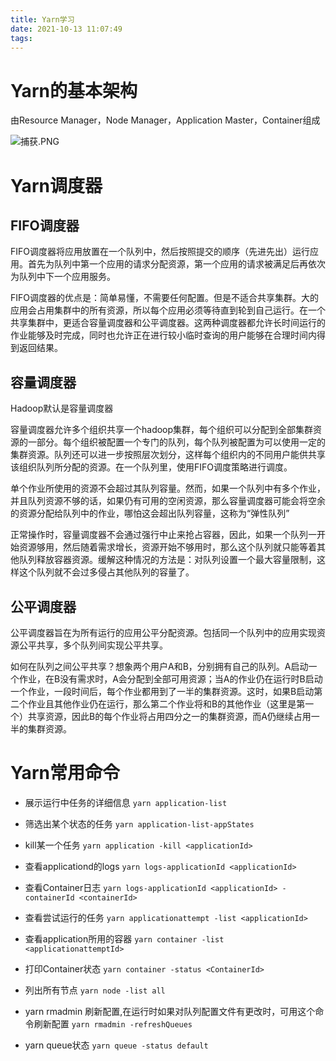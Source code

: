 ```yaml
---
title: Yarn学习
date: 2021-10-13 11:07:49
tags:
---
```


<meta name="referrer" content="no-referrer" />

# Yarn的基本架构
由Resource Manager，Node Manager，Application Master，Container组成

![捕获.PNG](http://ww1.sinaimg.cn/large/006eDJDNly1gvdilz0e48j61h30r5at402.jpg)

# Yarn调度器

## FIFO调度器
FIFO调度器将应用放置在一个队列中，然后按照提交的顺序（先进先出）运行应用。首先为队列中第一个应用的请求分配资源，第一个应用的请求被满足后再依次为队列中下一个应用服务。

FIFO调度器的优点是：简单易懂，不需要任何配置。但是不适合共享集群。大的应用会占用集群中的所有资源，所以每个应用必须等待直到轮到自己运行。在一个共享集群中，更适合容量调度器和公平调度器。这两种调度器都允许长时间运行的作业能够及时完成，同时也允许正在进行较小临时查询的用户能够在合理时间内得到返回结果。

## 容量调度器
Hadoop默认是容量调度器

容量调度器允许多个组织共享一个hadoop集群，每个组织可以分配到全部集群资源的一部分。每个组织被配置一个专门的队列，每个队列被配置为可以使用一定的集群资源。队列还可以进一步按照层次划分，这样每个组织内的不同用户能供共享该组织队列所分配的资源。在一个队列里，使用FIFO调度策略进行调度。

单个作业所使用的资源不会超过其队列容量。然而，如果一个队列中有多个作业，并且队列资源不够的话，如果仍有可用的空闲资源，那么容量调度器可能会将空余的资源分配给队列中的作业，哪怕这会超出队列容量，这称为“弹性队列”

正常操作时，容量调度器不会通过强行中止来抢占容器，因此，如果一个队列一开始资源够用，然后随着需求增长，资源开始不够用时，那么这个队列就只能等着其他队列释放容器资源。缓解这种情况的方法是：对队列设置一个最大容量限制，这样这个队列就不会过多侵占其他队列的容量了。

## 公平调度器

公平调度器旨在为所有运行的应用公平分配资源。包括同一个队列中的应用实现资源公平共享，多个队列间实现公平共享。

如何在队列之间公平共享？想象两个用户A和B，分别拥有自己的队列。A启动一个作业，在B没有需求时，A会分配到全部可用资源；当A的作业仍在运行时B启动一个作业，一段时间后，每个作业都用到了一半的集群资源。这时，如果B启动第二个作业且其他作业仍在运行，那么第二个作业将和B的其他作业（这里是第一个）共享资源，因此B的每个作业将占用四分之一的集群资源，而A仍继续占用一半的集群资源。


# Yarn常用命令
* 展示运行中任务的详细信息
`yarn application-list`

* 筛选出某个状态的任务
`yarn application-list-appStates` 

* kill某一个任务
`yarn application -kill <applicationId>`

* 查看applicationd的logs
`yarn logs-applicationId <applicationId>`

* 查看Container日志
`yarn logs-applicationId <applicationId> -containerId <containerId>`

* 查看尝试运行的任务
`yarn applicationattempt -list <applicationId>`

* 查看application所用的容器
`yarn container -list <applicationattemptId>`

* 打印Container状态
`yarn container -status <ContainerId>`

* 列出所有节点
`yarn node -list all`

* yarn rmadmin 刷新配置,在运行时如果对队列配置文件有更改时，可用这个命令刷新配置
`yarn rmadmin -refreshQueues`

* yarn queue状态
`yarn queue -status default`
